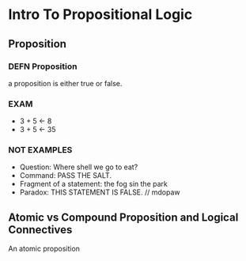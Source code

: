 # Intro To Propositional Logic
## Proposition
### DEFN Proposition
a proposition is either true or false.

### EXAM
- 3 + 5 <- 8
- 3 + 5 <- 35
### NOT EXAMPLES
- Question: Where shell we go to eat?
- Command: PASS THE SALT.
- Fragment of a statement: the fog sin the park
- Paradox: THIS STATEMENT IS FALSE. // mdopaw

## Atomic vs Compound Proposition and Logical Connectives
An atomic proposition
